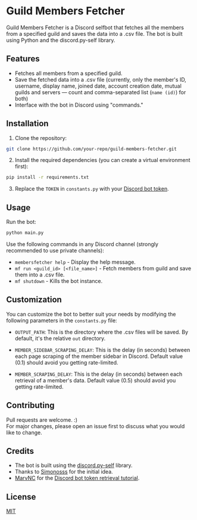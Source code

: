 # Guild Members Fetcher

Guild Members Fetcher is a Discord selfbot that fetches all the members from a specified guild and saves the data into a .csv file. The bot is built using Python and the discord.py-self library.

## Features

- Fetches all members from a specified guild.
- Save the fetched data into a .csv file (currently, only the member's ID, username, display name, joined date, account creation date, mutual guilds and servers — count and comma-separated list (`name (id)`) for both)
- Interface with the bot in Discord using "commands."

## Installation

1. Clone the repository:
```bash
git clone https://github.com/your-repo/guild-members-fetcher.git
```

2. Install the required dependencies (you can create a virtual environment first):
```bash
pip install -r requirements.txt
```

3. Replace the `TOKEN` in `constants.py` with your [Discord bot token](https://gist.github.com/MarvNC/e601f3603df22f36ebd3102c501116c6).

## Usage

Run the bot:
```bash
python main.py
```
Use the following commands in any Discord channel (strongly recommended to use private channels):

- `membersfetcher help` - Display the help message.
- `mf run <guild_id> [<file_name>]` - Fetch members from guild and save them into a .csv file.
- `mf shutdown` - Kills the bot instance.


## Customization

You can customize the bot to better suit your needs by modifying the following parameters in the `constants.py` file:

- `OUTPUT_PATH`: This is the directory where the .csv files will be saved. By default, it's the relative `out` directory.

- `MEMBER_SIDEBAR_SCRAPING_DELAY`: This is the delay (in seconds) between each page scraping of the member sidebar in Discord. Default value (0.1) should avoid you getting rate-limited.

- `MEMBER_SCRAPING_DELAY`: This is the delay (in seconds) between each retrieval of a member's data. Default value (0.5) should avoid you getting rate-limited.

## Contributing

Pull requests are welcome. :) <br>
For major changes, please open an issue first to discuss what you would like to change.

## Credits

- The bot is built using the [discord.py-self](https://github.com/dolfies/discord.py-self) library.
- Thanks to [Simonosss](https://github.com/Simonosss) for the initial idea.
- [MarvNC](https://github.com/MarvNC) for the [Discord bot token retrieval tutorial](https://gist.github.com/MarvNC/e601f3603df22f36ebd3102c501116c6).

## License

[MIT](LICENSE)
